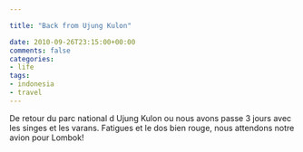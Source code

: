```yaml
---

title: "Back from Ujung Kulon"

date: 2010-09-26T23:15:00+00:00
comments: false
categories: 
- life
tags:
- indonesia
- travel
---
```


De retour du parc national d Ujung Kulon ou nous avons passe 3 jours avec les singes et les varans. Fatigues et le dos bien rouge, nous attendons notre avion pour Lombok!
